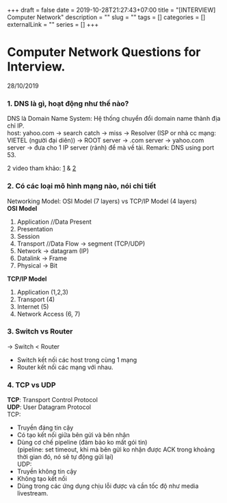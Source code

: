 +++ 
draft = false
date = 2019-10-28T21:27:43+07:00
title = "[INTERVIEW] Computer Network"
description = ""
slug = "" 
tags = []
categories = []
externalLink = ""
series = []
+++

# Computer Network Questions for Interview.
28/10/2019

### 1. DNS là gì, hoạt động như thế nào?
DNS là Domain Name System: Hệ thống chuyển đổi domain name thành địa chỉ IP.  
host: yahoo.com -> search catch -> miss -> Resolver (ISP or nhà cc mạng: VIETEL (người đại diên)) ->  ROOT server -> .com server -> yahoo.com server -> đưa cho 1 IP server (rảnh) để mà về tải.
Remark: DNS using port 53.

2 video tham khảo: [1](https://www.youtube.com/watch?v=mpQZVYPuDGU) & [2](https://www.youtube.com/watch?v=2ZUxoi7YNgs) 

### 2. Có các loại mô hình mạng nào, nói chi tiết
Networking Model: OSI Model (7 layers) vs TCP/IP Model (4 layers)  
**OSI Model**  
1. Application   //Data Present  
2. Presentation  
3. Session  
4. Transport   //Data Flow -> segment (TCP/UDP)  
5. Network                 -> datagram (IP)  
6. Datalink                 -> Frame  
7. Physical                 -> Bit  

**TCP/IP Model**  
1. Application (1,2,3)  
2. Transport (4)  
3. Internet  (5)  
4. Network Access (6, 7)  

### 3. Switch vs Router
-> Switch < Router  
- Switch kết nối các host trong cùng 1 mạng  
- Router kết nối các mạng với nhau.  

### 4. TCP vs UDP 
**TCP**: Transport Control Protocol  
**UDP**: User Datagram Protocol  
TCP:  
+ Truyền đáng tin cậy  
+ Có tạo kết nối giữa bên gửi và bên nhận  
+ Dùng cơ chế pipeline (đảm bảo ko mất gói tin)  
(pipeline: set timeout, khi mà bên gửi ko nhận được ACK trong khoảng thời gian đó, nó sẽ tự động gửi lại)  
UDP:  
+ Truyền không tin cậy  
+ Không tạo kết nối  
+ Dùng trong các ứng dụng chịu lỗi được và cần tốc độ như media livestream.  
